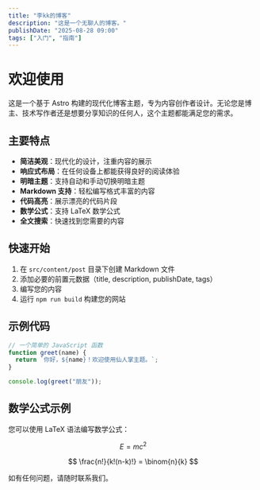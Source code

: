 ```yaml
---
title: "李kk的博客"
description: "这是一个无聊人的博客。"
publishDate: "2025-08-28 09:00"
tags: ["入门", "指南"]
---
```


# 欢迎使用

这是一个基于 Astro 构建的现代化博客主题，专为内容创作者设计。无论您是博主、技术写作者还是想要分享知识的任何人，这个主题都能满足您的需求。

## 主要特点

- **简洁美观**：现代化的设计，注重内容的展示
- **响应式布局**：在任何设备上都能获得良好的阅读体验
- **明暗主题**：支持自动和手动切换明暗主题
- **Markdown 支持**：轻松编写格式丰富的内容
- **代码高亮**：展示漂亮的代码片段
- **数学公式**：支持 LaTeX 数学公式
- **全文搜索**：快速找到您需要的内容

## 快速开始

1. 在 `src/content/post` 目录下创建 Markdown 文件
2. 添加必要的前置元数据（title, description, publishDate, tags）
3. 编写您的内容
4. 运行 `npm run build` 构建您的网站

## 示例代码

```javascript
// 一个简单的 JavaScript 函数
function greet(name) {
  return `你好，${name}！欢迎使用仙人掌主题。`;
}

console.log(greet("朋友"));
```

## 数学公式示例

您可以使用 LaTeX 语法编写数学公式：

$$
E = mc^2
$$

$$
\frac{n!}{k!(n-k)!} = \binom{n}{k}
$$

如有任何问题，请随时联系我们。
